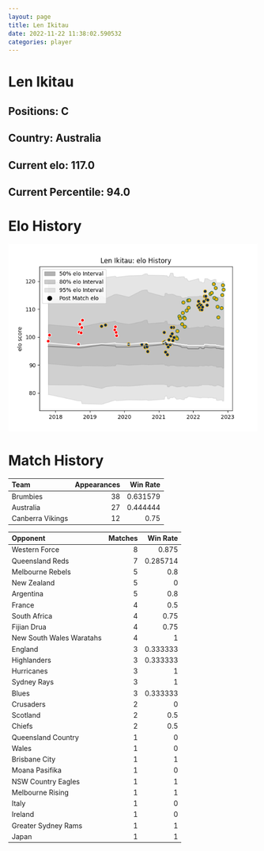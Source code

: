 ```yaml
---  
layout: page  
title: Len Ikitau  
date: 2022-11-22 11:38:02.590532  
categories: player  
---
```

# Len Ikitau

## Positions: C

## Country: Australia

## Current elo: 117.0

## Current Percentile: 94.0

# Elo History


![elo history](history_LenIkitau.png)
# Match History


| Team             |   Appearances |   Win Rate |
|:-----------------|--------------:|-----------:|
| Brumbies         |            38 |   0.631579 |
| Australia        |            27 |   0.444444 |
| Canberra Vikings |            12 |   0.75     |

| Opponent                 |   Matches |   Win Rate |
|:-------------------------|----------:|-----------:|
| Western Force            |         8 |   0.875    |
| Queensland Reds          |         7 |   0.285714 |
| Melbourne Rebels         |         5 |   0.8      |
| New Zealand              |         5 |   0        |
| Argentina                |         5 |   0.8      |
| France                   |         4 |   0.5      |
| South Africa             |         4 |   0.75     |
| Fijian Drua              |         4 |   0.75     |
| New South Wales Waratahs |         4 |   1        |
| England                  |         3 |   0.333333 |
| Highlanders              |         3 |   0.333333 |
| Hurricanes               |         3 |   1        |
| Sydney Rays              |         3 |   1        |
| Blues                    |         3 |   0.333333 |
| Crusaders                |         2 |   0        |
| Scotland                 |         2 |   0.5      |
| Chiefs                   |         2 |   0.5      |
| Queensland Country       |         1 |   0        |
| Wales                    |         1 |   0        |
| Brisbane City            |         1 |   1        |
| Moana Pasifika           |         1 |   0        |
| NSW Country Eagles       |         1 |   1        |
| Melbourne Rising         |         1 |   1        |
| Italy                    |         1 |   0        |
| Ireland                  |         1 |   0        |
| Greater Sydney Rams      |         1 |   1        |
| Japan                    |         1 |   1        |
